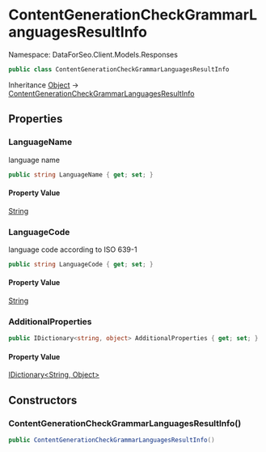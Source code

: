 # ContentGenerationCheckGrammarLanguagesResultInfo

Namespace: DataForSeo.Client.Models.Responses

```csharp
public class ContentGenerationCheckGrammarLanguagesResultInfo
```

Inheritance [Object](https://docs.microsoft.com/en-us/dotnet/api/system.object) → [ContentGenerationCheckGrammarLanguagesResultInfo](./dataforseo.client.models.responses.contentgenerationcheckgrammarlanguagesresultinfo.md)

## Properties

### **LanguageName**

language name

```csharp
public string LanguageName { get; set; }
```

#### Property Value

[String](https://docs.microsoft.com/en-us/dotnet/api/system.string)<br>

### **LanguageCode**

language code according to ISO 639-1

```csharp
public string LanguageCode { get; set; }
```

#### Property Value

[String](https://docs.microsoft.com/en-us/dotnet/api/system.string)<br>

### **AdditionalProperties**

```csharp
public IDictionary<string, object> AdditionalProperties { get; set; }
```

#### Property Value

[IDictionary&lt;String, Object&gt;](https://docs.microsoft.com/en-us/dotnet/api/system.collections.generic.idictionary-2)<br>

## Constructors

### **ContentGenerationCheckGrammarLanguagesResultInfo()**

```csharp
public ContentGenerationCheckGrammarLanguagesResultInfo()
```
